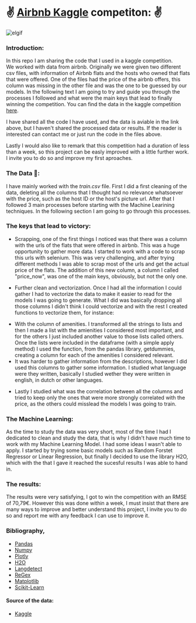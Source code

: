 # ✌️ [Airbnb Kaggle](https://www.kaggle.com/c/airbnb-madrid-ironhack/data) competiton: ✌️
![elgif](https://i.pinimg.com/originals/e4/9e/d9/e49ed95f9e8ecc0d31a89950834d1c0a.gif)
### Introduction:
In this repo I am sharing the code that I used in a kaggle competition.   
We worked with data from airbnb. Originally we were given two different csv files, with information of Airbnb flats and the hosts who owned that flats that were offered. One of the files had the price of the airbnb offers, this column was missing in the other file and was the one to be guessed by our models. In the following text I am going to try and guide you through the processes I followed and what were the main keys that lead to finally winning the competition. You can find the data in the kaggle competition [here](https://www.kaggle.com/c/airbnb-madrid-ironhack/data).

I have shared all the code I have used, and the data is aviable in the link above, but I haven't shared the processed data or results. If the reader is interested can contact me or just run the code in the files above. 

Lastly I would also like to remark that this competition had a duration of less than a week, so this project can be easly improved with a little further work. I invite you to do so and improve my first aproaches. 

### The Data 🤔:
I have mainly worked with the *train.csv* file. First I did a first cleaning of the data, deleting all the columns that I thought had no relevance whatsoever with the price, such as the host ID or the host's picture url. After that I followed 3 main processes before starting with the Machine Learining techniques. In the following section I am going to go through this processes. 


### The keys that lead to victory:

* Scrapping, one of the first things I noticed was that there was a column with the urls of the flats that were offered in airbnb. This was a huge opportunity to gather more data. I started to work with a code to scrap this urls with selenium. This was very challenging, and after trying different methods I was able to scrap most of the urls and get the actual price of the flats. The addition of this new column, a column I called "price_now", was one of the main keys, obviously, but not the only one. 

* Further clean and vectorization. Once I had all the information I could gather I had to vectorize the data to make it easier to read for the models I was going to generate. What I did was basically dropping all those columns I didn't think I could vectorize and with the rest I created functions to vectorize them, for instance:
- With the column of amenities. I transformed all the strings to lists and then I made a list with the amienities I considered most important, and for the others I just included another value to those lists called others. Once the lists were included in the dataframe (with a simple apply method) I used the function, from the pandas library, getdummies, creating a column for each of the amenities I considered relevant. 
- It was harder to gather information from the descriptions, however I did used this columns to gather some information. I studied what language were they written, basically I studied wether they were written in english, in dutch or other languages. 

* Lastly I studied what was the correlation between all the columns and tried to keep only the ones that were more strongly correlated with the price, as the others could misslead the models I was going to train. 

### The Machine Learning:
As the time to study the data was very short, most of the time I had I dedicated to clean and study the data, that is why I didn't have much time to work with my Machine Learning Model. I had some ideas I wasn't able to apply. I started by trying some basic models such as Random Forstet Regressor or Linear Regression, but finally I decided to use the library H2O, which with the that I gave it reached the sucesful results I was able to hand in.


### The results:
The results were very satisfying, I got to win the competition with an RMSE of 70,79€. However this was done within a week, I must insist that there are many ways to improve and better understand this project, I invite you to do so and report me with any feedback I can use to improve it. 

### Bibliography,
* [Pandas](https://pandas.pydata.org/)
* [Numpy](https://numpy.org/doc/1.18/)
* [Plotly](https://plotly.com/python/)
* [H2O](https://docs.h2o.ai/h2o/latest-stable/h2o-py/docs/intro.html)
* [Langdetect](https://github.com/fedelopez77/langdetect)
* [ReGex](https://docs.python.org/3/library/re.html)
* [Matplotlib](https://matplotlib.org/)
* [Scikit-Learn](https://scikit-learn.org/stable/)

#### Source of the data:
* [Kaggle](https://www.kaggle.com/)